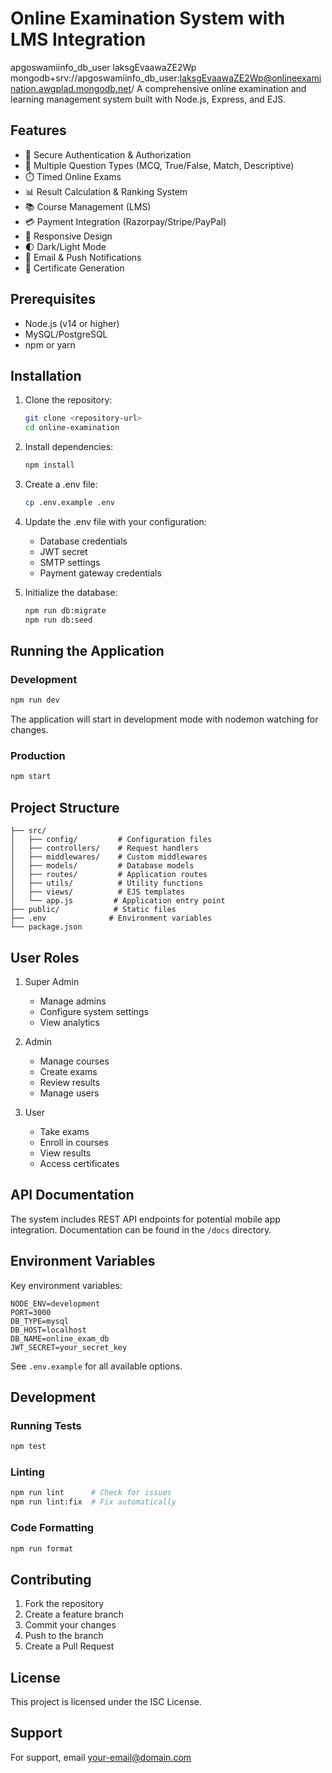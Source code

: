 # Online Examination System with LMS Integration
apgoswamiinfo_db_user
laksgEvaawaZE2Wp
mongodb+srv://apgoswamiinfo_db_user:laksgEvaawaZE2Wp@onlineexamination.awgplad.mongodb.net/
A comprehensive online examination and learning management system built with Node.js, Express, and EJS.

## Features

- 🔐 Secure Authentication & Authorization
- 📝 Multiple Question Types (MCQ, True/False, Match, Descriptive)
- ⏱️ Timed Online Exams
- 📊 Result Calculation & Ranking System
- 📚 Course Management (LMS)
- 💳 Payment Integration (Razorpay/Stripe/PayPal)
- 📱 Responsive Design
- 🌓 Dark/Light Mode
- 📧 Email & Push Notifications
- 📜 Certificate Generation

## Prerequisites

- Node.js (v14 or higher)
- MySQL/PostgreSQL
- npm or yarn

## Installation

1. Clone the repository:
   ```bash
   git clone <repository-url>
   cd online-examination
   ```

2. Install dependencies:
   ```bash
   npm install
   ```

3. Create a .env file:
   ```bash
   cp .env.example .env
   ```

4. Update the .env file with your configuration:
   - Database credentials
   - JWT secret
   - SMTP settings
   - Payment gateway credentials

5. Initialize the database:
   ```bash
   npm run db:migrate
   npm run db:seed
   ```

## Running the Application

### Development
```bash
npm run dev
```
The application will start in development mode with nodemon watching for changes.

### Production
```bash
npm start
```

## Project Structure

```
├── src/
│   ├── config/         # Configuration files
│   ├── controllers/    # Request handlers
│   ├── middlewares/    # Custom middlewares
│   ├── models/         # Database models
│   ├── routes/         # Application routes
│   ├── utils/          # Utility functions
│   ├── views/          # EJS templates
│   └── app.js         # Application entry point
├── public/            # Static files
├── .env              # Environment variables
└── package.json
```

## User Roles

1. Super Admin
   - Manage admins
   - Configure system settings
   - View analytics

2. Admin
   - Manage courses
   - Create exams
   - Review results
   - Manage users

3. User
   - Take exams
   - Enroll in courses
   - View results
   - Access certificates

## API Documentation

The system includes REST API endpoints for potential mobile app integration. Documentation can be found in the `/docs` directory.

## Environment Variables

Key environment variables:

```env
NODE_ENV=development
PORT=3000
DB_TYPE=mysql
DB_HOST=localhost
DB_NAME=online_exam_db
JWT_SECRET=your_secret_key
```

See `.env.example` for all available options.

## Development

### Running Tests
```bash
npm test
```

### Linting
```bash
npm run lint      # Check for issues
npm run lint:fix  # Fix automatically
```

### Code Formatting
```bash
npm run format
```

## Contributing

1. Fork the repository
2. Create a feature branch
3. Commit your changes
4. Push to the branch
5. Create a Pull Request

## License

This project is licensed under the ISC License.

## Support

For support, email [your-email@domain.com](mailto:your-email@domain.com)